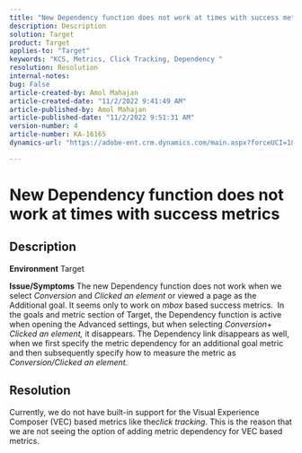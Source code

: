 ```yaml
---
title: "New Dependency function does not work at times with success metrics"
description: Description
solution: Target
product: Target
applies-to: "Target"
keywords: "KCS, Metrics, Click Tracking, Dependency "
resolution: Resolution
internal-notes: 
bug: False
article-created-by: Amol Mahajan
article-created-date: "11/2/2022 9:41:49 AM"
article-published-by: Amol Mahajan
article-published-date: "11/2/2022 9:51:31 AM"
version-number: 4
article-number: KA-16165
dynamics-url: "https://adobe-ent.crm.dynamics.com/main.aspx?forceUCI=1&pagetype=entityrecord&etn=knowledgearticle&id=cc51a58e-925a-ed11-9561-6045bd006a22"

---
```

# New Dependency function does not work at times with success metrics

## Description

<b>Environment</b>
Target


<b>Issue/Symptoms</b>
The new Dependency function does not work when we select *Conversion* and *Clicked an element* or viewed a page as the Additional goal. It seems only to work on *mbox* based success metrics. 
 In the goals and metric section of Target, the Dependency function is active when opening the Advanced settings, but when selecting *Conversion*+ *Clicked an element,* it disappears. The Dependency link disappears as well, when we first specify the metric dependency for an additional goal metric and then subsequently specify how to measure the metric as *Conversion/Clicked an element.*


## Resolution


Currently, we do not have built-in support for the Visual Experience Composer (VEC) based metrics like the*click tracking*. This is the reason that we are not seeing the option of adding metric dependency for VEC based metrics.
